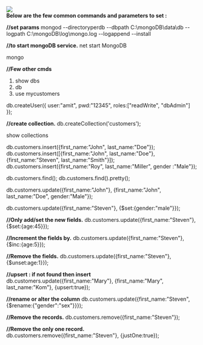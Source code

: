 <img src="https://encrypted-tbn0.gstatic.com/images?q=tbn:ANd9GcTFYY4tvPtflf1l9JJF2cVc7jlIYdbZFKQyK1S4P_jcQxbZVwFs" style="max-width: 20%;">

<br>
<b>Below are the few common commands and parameters to set : </b><br>

<b>//set params</b>
mongod --directoryperdb --dbpath C:\mongoDB\data\db --logpath C:\mongoDB\log\mongo.log  --logappend  --install

<b>//to start mongoDB service.</b>
net start MongoDB

mongo

<b>//Few other cmds</b>
1. show dbs
2. db
3. use mycustomers

db.createUser({
user:"amit",
pwd:"12345",
roles:["readWrite", "dbAdmin"]
});

<b>//create collection.</b>
db.createCollection('customers');

show collections

db.customers.insert({first_name:"John", last_name:"Doe"});
db.customers.insert([{first_name:"John", last_name:"Doe"},{first_name:"Steven", last_name:"Smith"}]);
db.customers.insert({first_name:"Roy", last_name:"Miller", gender :"Male"});

db.customers.find();
db.customers.find().pretty();

db.customers.update({first_name:"John"}, {first_name:"John", last_name:"Doe", gender:"Male"});

db.customers.update({first_name:"Steven"}, {$set:{gender:"male"}});

<b>//Only add/set the new fields.</b>
db.customers.update({first_name:"Steven"}, {$set:{age:45}});

<b>//Increment the fields by.</b>
db.customers.update({first_name:"Steven"}, {$inc:{age:5}});

<b>//Remove the fields.</b>
db.customers.update({first_name:"Steven"},{$unset:age:1}});

<b>//upsert : if not found then insert</b>
db.customers.update({first_name:"Mary"}, {first_name:"Mary", last_name:"Kom"}, {upsert:true});

<b>//rename or alter the column</b>
db.customers.update({first_name:"Steven", {$rename:{"gender":"sex"}}});

<b>//Remove the records.</b>
db.customers.remove({first_name:"Steven"});

<b>//Remove the only one record.</b>
db.customers.remove({first_name:"Steven"}, {justOne:true});


